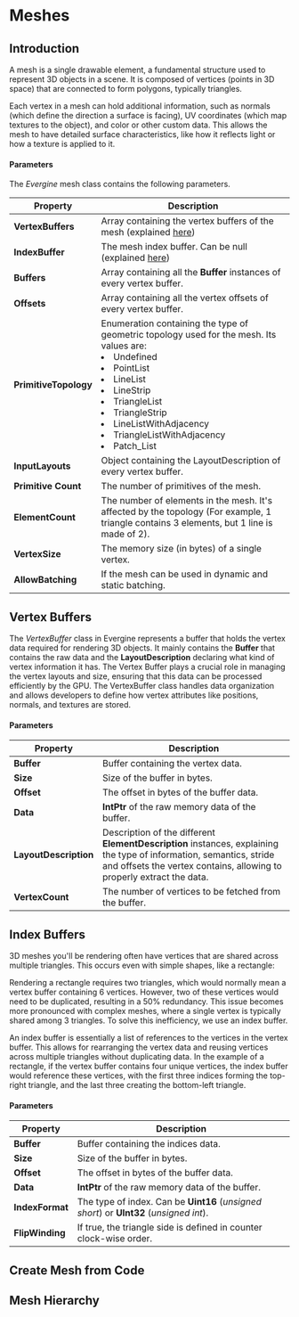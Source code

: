 # Meshes

## Introduction

A mesh is a single drawable element, a fundamental structure used to represent 3D objects in a scene. It is composed of vertices (points in 3D space) that are connected to form polygons, typically triangles.

Each vertex in a mesh can hold additional information, such as normals (which define the direction a surface is facing), UV coordinates (which map textures to the object), and color or other custom data. This allows the mesh to have detailed surface characteristics, like how it reflects light or how a texture is applied to it. 

#### Parameters
The *Evergine* mesh class contains the following parameters.

| Property | Description |
|----------|-------------|
| **VertexBuffers** | Array containing  the vertex buffers of the mesh (explained [here](#vertex-buffers)) |
| **IndexBuffer** | The mesh index buffer. Can be null (explained [here](#index-buffers))|
| **Buffers** | Array containing all the **Buffer** instances of every vertex buffer. |
| **Offsets** | Array containing all the vertex offsets of every vertex buffer. |
| **PrimitiveTopology** | Enumeration containing the type of geometric topology used for the  mesh.  Its values are: <li>Undefined</li><li>PointList</li><li>LineList</li><li>LineStrip</li><li>TriangleList</li><li>TriangleStrip</li><li>LineListWithAdjacency</li><li>TriangleListWithAdjacency</li><li>Patch_List</li> |
| **InputLayouts** | Object containing the LayoutDescription of every vertex buffer.|
| **Primitive Count** | The number of primitives of the mesh. |
| **ElementCount** | The number of elements in the mesh. It's affected by the topology (For example, 1 triangle contains 3 elements, but 1 line is made of 2).|
| **VertexSize** | The memory size (in bytes) of a single vertex.
| **AllowBatching** | If the mesh can be used in dynamic and static batching.|

## Vertex Buffers

The *VertexBuffer* class in Evergine represents a buffer that holds the vertex data required for rendering 3D objects. 
It mainly contains the **Buffer** that contains the raw data and the **LayoutDescription** declaring what kind of vertex information it has.
The Vertex Buffer plays a crucial role in managing the vertex layouts and size, ensuring that this data can be processed efficiently by the GPU. The VertexBuffer class handles data organization and allows developers to define how vertex attributes like positions, normals, and textures are stored.

#### Parameters
| Property | Description |
|----------|-------------|
| **Buffer** | Buffer containing the vertex data. |
| **Size** | Size of the buffer in bytes. |
| **Offset** | The offset in  bytes of the buffer data. |
| **Data** | **IntPtr**  of the raw memory data of the buffer. | 
| **LayoutDescription** | Description of the different **ElementDescription** instances, explaining the type of information, semantics, stride and offsets the vertex contains, allowing to properly extract the data. |
| **VertexCount** | The number of vertices to be fetched from the buffer. |

## Index Buffers

3D meshes you'll be rendering often have vertices that are shared across multiple triangles. This occurs even with simple shapes, like a rectangle:

Rendering a rectangle requires two triangles, which would normally mean a vertex buffer containing 6 vertices. However, two of these vertices would need to be duplicated, resulting in a 50% redundancy. This issue becomes more pronounced with complex meshes, where a single vertex is typically shared among 3 triangles. To solve this inefficiency, we use an index buffer.

An index buffer is essentially a list of references to the vertices in the vertex buffer. This allows for rearranging the vertex data and reusing vertices across multiple triangles without duplicating data. In the example of a rectangle, if the vertex buffer contains four unique vertices, the index buffer would reference these vertices, with the first three indices forming the top-right triangle, and the last three creating the bottom-left triangle.

#### Parameters
| Property | Description |
|----------|-------------|
| **Buffer** | Buffer containing the indices data. |
| **Size** | Size of the buffer in bytes. |
| **Offset** | The offset in  bytes of the buffer data. |
| **Data** | **IntPtr**  of the raw memory data of the buffer. | 
| **IndexFormat** | The type of index. Can be **Uint16** (_unsigned short_) or **UInt32** (_unsigned int_). |
| **FlipWinding** | If true, the triangle side is defined in counter clock-wise order. |


## Create Mesh from Code

## Mesh Hierarchy